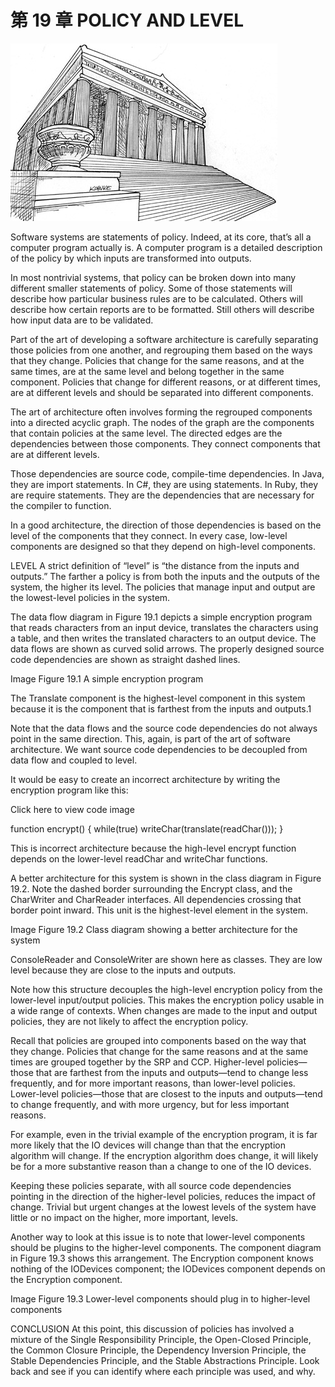 # 第 19 章 POLICY AND LEVEL
![](./un/CH-UN19.jpg)

Software systems are statements of policy. Indeed, at its core, that’s all a computer program actually is. A computer program is a detailed description of the policy by which inputs are transformed into outputs.

In most nontrivial systems, that policy can be broken down into many different smaller statements of policy. Some of those statements will describe how particular business rules are to be calculated. Others will describe how certain reports are to be formatted. Still others will describe how input data are to be validated.

Part of the art of developing a software architecture is carefully separating those policies from one another, and regrouping them based on the ways that they change. Policies that change for the same reasons, and at the same times, are at the same level and belong together in the same component. Policies that change for different reasons, or at different times, are at different levels and should be separated into different components.

The art of architecture often involves forming the regrouped components into a directed acyclic graph. The nodes of the graph are the components that contain policies at the same level. The directed edges are the dependencies between those components. They connect components that are at different levels.

Those dependencies are source code, compile-time dependencies. In Java, they are import statements. In C#, they are using statements. In Ruby, they are require statements. They are the dependencies that are necessary for the compiler to function.

In a good architecture, the direction of those dependencies is based on the level of the components that they connect. In every case, low-level components are designed so that they depend on high-level components.

LEVEL
A strict definition of “level” is “the distance from the inputs and outputs.” The farther a policy is from both the inputs and the outputs of the system, the higher its level. The policies that manage input and output are the lowest-level policies in the system.

The data flow diagram in Figure 19.1 depicts a simple encryption program that reads characters from an input device, translates the characters using a table, and then writes the translated characters to an output device. The data flows are shown as curved solid arrows. The properly designed source code dependencies are shown as straight dashed lines.

Image
Figure 19.1 A simple encryption program

The Translate component is the highest-level component in this system because it is the component that is farthest from the inputs and outputs.1

Note that the data flows and the source code dependencies do not always point in the same direction. This, again, is part of the art of software architecture. We want source code dependencies to be decoupled from data flow and coupled to level.

It would be easy to create an incorrect architecture by writing the encryption program like this:

Click here to view code image

function encrypt() {
  while(true)
    writeChar(translate(readChar()));
}

This is incorrect architecture because the high-level encrypt function depends on the lower-level readChar and writeChar functions.

A better architecture for this system is shown in the class diagram in Figure 19.2. Note the dashed border surrounding the Encrypt class, and the CharWriter and CharReader interfaces. All dependencies crossing that border point inward. This unit is the highest-level element in the system.

Image
Figure 19.2 Class diagram showing a better architecture for the system

ConsoleReader and ConsoleWriter are shown here as classes. They are low level because they are close to the inputs and outputs.

Note how this structure decouples the high-level encryption policy from the lower-level input/output policies. This makes the encryption policy usable in a wide range of contexts. When changes are made to the input and output policies, they are not likely to affect the encryption policy.

Recall that policies are grouped into components based on the way that they change. Policies that change for the same reasons and at the same times are grouped together by the SRP and CCP. Higher-level policies—those that are farthest from the inputs and outputs—tend to change less frequently, and for more important reasons, than lower-level policies. Lower-level policies—those that are closest to the inputs and outputs—tend to change frequently, and with more urgency, but for less important reasons.

For example, even in the trivial example of the encryption program, it is far more likely that the IO devices will change than that the encryption algorithm will change. If the encryption algorithm does change, it will likely be for a more substantive reason than a change to one of the IO devices.

Keeping these policies separate, with all source code dependencies pointing in the direction of the higher-level policies, reduces the impact of change. Trivial but urgent changes at the lowest levels of the system have little or no impact on the higher, more important, levels.

Another way to look at this issue is to note that lower-level components should be plugins to the higher-level components. The component diagram in Figure 19.3 shows this arrangement. The Encryption component knows nothing of the IODevices component; the IODevices component depends on the Encryption component.

Image
Figure 19.3 Lower-level components should plug in to higher-level components

CONCLUSION
At this point, this discussion of policies has involved a mixture of the Single Responsibility Principle, the Open-Closed Principle, the Common Closure Principle, the Dependency Inversion Principle, the Stable Dependencies Principle, and the Stable Abstractions Principle. Look back and see if you can identify where each principle was used, and why.